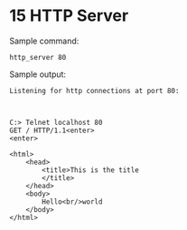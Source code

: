# 15 HTTP Server

Sample command:

    http_server 80

Sample output:

    Listening for http connections at port 80:



    C:> Telnet localhost 80
    GET / HTTP/1.1<enter>
    <enter>

    <html>
        <head>
            <title>This is the title
            </title>
        </head>
        <body>
            Hello<br/>world
        </body>
    </html>
